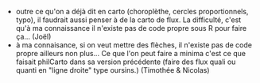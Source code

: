 - outre ce qu'on a déjà dit en carto (choroplèthe, cercles proportionnels, typo), il faudrait aussi penser à de la carto de flux. La difficulté, c'est qu'à ma connaissance il n'existe pas de code propre sous R pour faire ça... (Joël)
- à ma connaisance, si on veut mettre des flèches, il n'existe pas de code propre ailleurs non plus... Ce que l'on peut faire a minima c'est ce que faisait philCarto dans sa version précédente (faire des flux quali ou quanti en "ligne droite" type oursins.) (Timothée & Nicolas)
